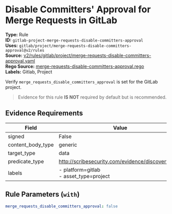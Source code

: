 # Disable Committers' Approval for Merge Requests in GitLab  
**Type:** Rule  
**ID:** `gitlab-project-merge-requests-disable-committers-approval`  
**Uses:** `gitlab/project/merge-requests-disable-committers-approval@v2/rules`  
**Source:** [v2/rules/gitlab/project/merge-requests-disable-committers-approval.yaml](https://github.com/scribe-public/sample-policies/v2/rules/gitlab/project/merge-requests-disable-committers-approval.yaml)  
**Rego Source:** [merge-requests-disable-committers-approval.rego](https://github.com/scribe-public/sample-policies/v2/rules/gitlab/project/merge-requests-disable-committers-approval.rego)  
**Labels:** Gitlab, Project  

Verify `merge_requests_disable_committers_approval` is set for the GitLab project.

> Evidence for this rule **IS NOT** required by default but is recommended.


## Evidence Requirements  
| Field | Value |
|-------|-------|
| signed | False |
| content_body_type | generic |
| target_type | data |
| predicate_type | http://scribesecurity.com/evidence/discovery/v0.1 |
| labels | - platform=gitlab<br>- asset_type=project |

## Rule Parameters (`with`)  
```yaml
merge_requests_disable_committers_approval: false
```

